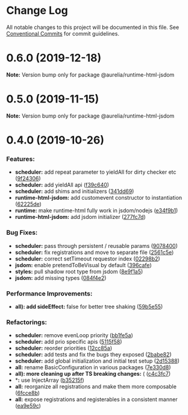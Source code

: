 # Change Log

All notable changes to this project will be documented in this file.
See [Conventional Commits](https://conventionalcommits.org) for commit guidelines.

<a name="0.6.0"></a>
# 0.6.0 (2019-12-18)

**Note:** Version bump only for package @aurelia/runtime-html-jsdom

<a name="0.5.0"></a>
# 0.5.0 (2019-11-15)

**Note:** Version bump only for package @aurelia/runtime-html-jsdom

<a name="0.4.0"></a>
# 0.4.0 (2019-10-26)

### Features:

* **scheduler:** add repeat parameter to yieldAll for dirty checker etc ([9f24306](https://github.com/aurelia/aurelia/commit/9f24306))
* **scheduler:** add yieldAll api ([f39c640](https://github.com/aurelia/aurelia/commit/f39c640))
* **scheduler:** add shims and initializers ([341dd69](https://github.com/aurelia/aurelia/commit/341dd69))
* **runtime-html-jsdom:** add customevent constructor to instantiation ([62225de](https://github.com/aurelia/aurelia/commit/62225de))
* **runtime:** make runtime-html fully work in jsdom/nodejs ([e34f9b1](https://github.com/aurelia/aurelia/commit/e34f9b1))
* **runtime-html-jsdom:** add jsdom initializer ([277fc7d](https://github.com/aurelia/aurelia/commit/277fc7d))


### Bug Fixes:

* **scheduler:** pass through persistent / reusable params ([9078400](https://github.com/aurelia/aurelia/commit/9078400))
* **scheduler:** fix registrations and move to separate file ([2561c5e](https://github.com/aurelia/aurelia/commit/2561c5e))
* **scheduler:** correct setTimeout requestor index ([02298b2](https://github.com/aurelia/aurelia/commit/02298b2))
* **jsdom:** enable pretendToBeVisual by default ([396cafe](https://github.com/aurelia/aurelia/commit/396cafe))
* **styles:** pull shadow root type from jsdom ([8e9f1a5](https://github.com/aurelia/aurelia/commit/8e9f1a5))
* **jsdom:** add missing types ([084f4e2](https://github.com/aurelia/aurelia/commit/084f4e2))


### Performance Improvements:

* **all): add sideEffect:** false for better tree shaking ([59b5e55](https://github.com/aurelia/aurelia/commit/59b5e55))


### Refactorings:

* **scheduler:** remove evenLoop priority ([bb1fe5a](https://github.com/aurelia/aurelia/commit/bb1fe5a))
* **scheduler:** add prio specific apis ([5115f58](https://github.com/aurelia/aurelia/commit/5115f58))
* **scheduler:** reorder priorities ([12cc85a](https://github.com/aurelia/aurelia/commit/12cc85a))
* **scheduler:** add tests and fix the bugs they exposed ([2babe82](https://github.com/aurelia/aurelia/commit/2babe82))
* **scheduler:** add global initialization and initial test setup ([2d15388](https://github.com/aurelia/aurelia/commit/2d15388))
* **all:** rename BasicConfiguration in various packages ([7e330d8](https://github.com/aurelia/aurelia/commit/7e330d8))
* **all): more cleaning up after TS breaking changes:** ( ([c4c3fc7](https://github.com/aurelia/aurelia/commit/c4c3fc7))
* ***:** use InjectArray ([b35215f](https://github.com/aurelia/aurelia/commit/b35215f))
* **all:** reorganize all registrations and make them more composable ([6fcce8b](https://github.com/aurelia/aurelia/commit/6fcce8b))
* **all:** expose registrations and registerables in a consistent manner ([ea9e59c](https://github.com/aurelia/aurelia/commit/ea9e59c))

